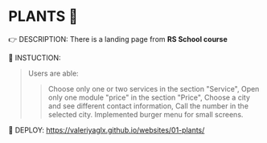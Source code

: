 
# PLANTS 🌿

:point_right: DESCRIPTION:  There is a landing page from **RS School course**

:page_facing_up: INSTUCTION: 
> Users are able:
> > Choose only one or two services in the section "Service",
> > Open only one module "price" in the section "Price",
> > Choose a city and see different contact information,
> > Call the number in the selected city.
> Implemented burger menu for small screens.

:eyes: DEPLOY: https://valeriyaglx.github.io/websites/01-plants/


